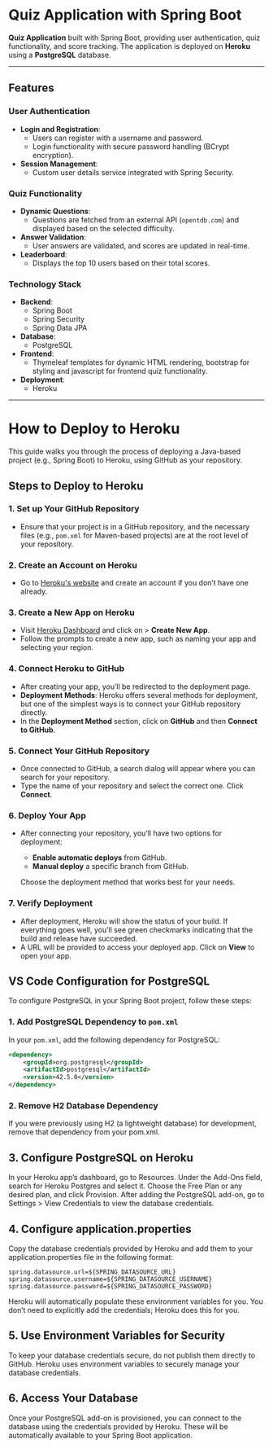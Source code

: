 # Quiz Application with Spring Boot

 **Quiz Application** built with Spring Boot, providing user authentication, quiz functionality, and score tracking. The application is deployed on **Heroku** using a **PostgreSQL** database.

---

## Features

### User Authentication
- **Login and Registration**:
  - Users can register with a username and password.
  - Login functionality with secure password handling (BCrypt encryption).
- **Session Management**:
  - Custom user details service integrated with Spring Security.

### Quiz Functionality
- **Dynamic Questions**:
  - Questions are fetched from an external API (`opentdb.com`) and displayed based on the selected difficulty.
- **Answer Validation**:
  - User answers are validated, and scores are updated in real-time.
- **Leaderboard**:
  - Displays the top 10 users based on their total scores.

### Technology Stack
- **Backend**:
  - Spring Boot
  - Spring Security
  - Spring Data JPA
- **Database**:
  - PostgreSQL
- **Frontend**:
  - Thymeleaf templates for dynamic HTML rendering, bootstrap for styling and javascript for frontend quiz functionality.
- **Deployment**:
  - Heroku

---

# How to Deploy to Heroku

This guide walks you through the process of deploying a Java-based project (e.g., Spring Boot) to Heroku, using GitHub as your repository.


## Steps to Deploy to Heroku

### 1. Set up Your GitHub Repository

- Ensure that your project is in a GitHub repository, and the necessary files (e.g., `pom.xml` for Maven-based projects) are at the root level of your repository.

### 2. Create an Account on Heroku

- Go to [Heroku's website](https://www.heroku.com/) and create an account if you don’t have one already.

### 3. Create a New App on Heroku

- Visit [Heroku Dashboard](https://dashboard.heroku.com/new-app) and click on > **Create New App**.
- Follow the prompts to create a new app, such as naming your app and selecting your region.

### 4. Connect Heroku to GitHub

- After creating your app, you’ll be redirected to the deployment page.
- **Deployment Methods**: Heroku offers several methods for deployment, but one of the simplest ways is to connect your GitHub repository directly.
- In the **Deployment Method** section, click on **GitHub** and then **Connect to GitHub**.

### 5. Connect Your GitHub Repository

- Once connected to GitHub, a search dialog will appear where you can search for your repository.
- Type the name of your repository and select the correct one. Click **Connect**.

### 6. Deploy Your App

- After connecting your repository, you’ll have two options for deployment:
  - **Enable automatic deploys** from GitHub.
  - **Manual deploy** a specific branch from GitHub.

  Choose the deployment method that works best for your needs.

### 7. Verify Deployment

- After deployment, Heroku will show the status of your build. If everything goes well, you’ll see green checkmarks indicating that the build and release have succeeded.
- A URL will be provided to access your deployed app. Click on **View** to open your app.

## VS Code Configuration for PostgreSQL

To configure PostgreSQL in your Spring Boot project, follow these steps:

### 1. Add PostgreSQL Dependency to `pom.xml`

In your `pom.xml`, add the following dependency for PostgreSQL:

```xml
<dependency>
    <groupId>org.postgresql</groupId>
    <artifactId>postgresql</artifactId>
    <version>42.5.0</version>
</dependency>
```
### 2. Remove H2 Database Dependency
If you were previously using H2 (a lightweight database) for development, remove that dependency from your pom.xml.

## 3. Configure PostgreSQL on Heroku
In your Heroku app’s dashboard, go to Resources.
Under the Add-Ons field, search for Heroku Postgres and select it.
Choose the Free Plan or any desired plan, and click Provision.
After adding the PostgreSQL add-on, go to Settings > View Credentials to view the database credentials.

## 4. Configure application.properties
Copy the database credentials provided by Heroku and add them to your application.properties file in the following format:
```
spring.datasource.url=${SPRING_DATASOURCE_URL}
spring.datasource.username=${SPRING_DATASOURCE_USERNAME}
spring.datasource.password=${SPRING_DATASOURCE_PASSWORD}
```
Heroku will automatically populate these environment variables for you. You don’t need to explicitly add the credentials; Heroku does this for you.

## 5. Use Environment Variables for Security
To keep your database credentials secure, do not publish them directly to GitHub. Heroku uses environment variables to securely manage your database credentials.

## 6. Access Your Database
Once your PostgreSQL add-on is provisioned, you can connect to the database using the credentials provided by Heroku. These will be automatically available to your Spring Boot application.

